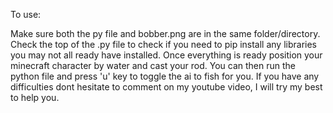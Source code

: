  
To use:

Make sure both the py file and bobber.png are in the same folder/directory. Check the top of the .py file to check if you need to pip install any libraries you may not all ready have installed. 
Once everything is ready position your minecraft character by water and cast your rod. You can then run the python file and press 'u' key to toggle the ai to fish for you. If you have any difficulties dont hesitate 
to comment on my youtube video, I will try my best to help you.
